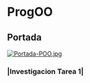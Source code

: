 # ProgOO
## Portada
[![Portada-POO.jpg](https://i.postimg.cc/DfsV5Yz6/Portada-POO.jpg)](https://postimg.cc/rz8YwjxR)
### |Investigacion Tarea 1|
